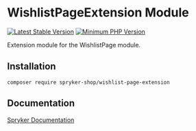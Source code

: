 # WishlistPageExtension Module
[![Latest Stable Version](https://poser.pugx.org/spryker-shop/wishlist-page-extension/v/stable.svg)](https://packagist.org/packages/spryker-shop/wishlist-page-extension)
[![Minimum PHP Version](https://img.shields.io/badge/php-%3E%3D%208.0-8892BF.svg)](https://php.net/)

Extension module for the WishlistPage module.

## Installation

```
composer require spryker-shop/wishlist-page-extension
```

## Documentation

[Spryker Documentation](https://docs.spryker.com)
